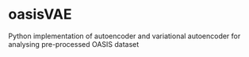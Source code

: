 # oasisVAE
Python implementation of autoencoder and variational autoencoder for analysing pre-processed OASIS dataset

